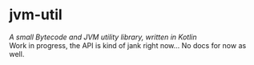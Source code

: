 # jvm-util
*A small Bytecode and JVM utility library, written in Kotlin*  
Work in progress, the API is kind of jank right now... No docs for now as well.